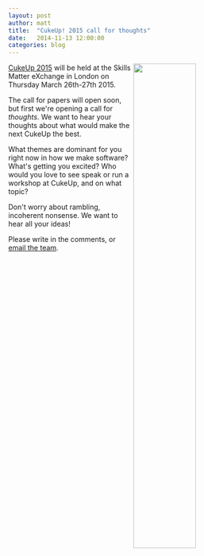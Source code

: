 ```yaml
---
layout: post
author: matt
title:  "CukeUp! 2015 call for thoughts"
date:   2014-11-13 12:00:00
categories: blog
---
```


<img src="{{ site.url }}/images/cukeup-2014/CukeUp-7672.jpg" style="float:right; width:50%">

[CukeUp 2015](https://skillsmatter.com/conferences/6332-cukeup-2015) will be held at the Skills Matter eXchange in London on Thursday March 26th-27th 2015.

The call for papers will open soon, but first we're opening a call for *thoughts*. We want to hear your thoughts about what would make the next CukeUp the best.

What themes are dominant for you right now in how we make software? What's getting you excited? Who would you love to see speak or run a workshop at CukeUp, and on what topic?

Don't worry about rambling, incoherent nonsense. We want to hear all your ideas!

Please write in the comments, or [email the team](mailto:cukeup@skillsmatter.com).
